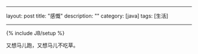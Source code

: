 
---
layout: post
title: "感慨"
description: ""
category: [java]
tags: [生活]

---
{% include JB/setup %}

又想马儿跑，又想马儿不吃草。

